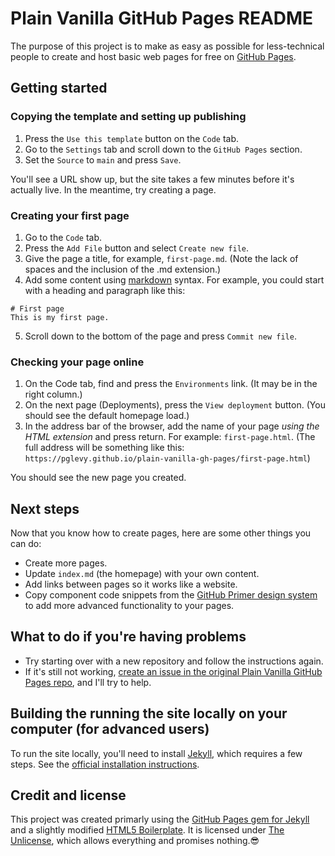 # Plain Vanilla GitHub Pages README
The purpose of this project is to make as easy as possible for less-technical people to create and host basic web pages for free on [GitHub Pages](https://pages.github.com/).

## Getting started

### Copying the template and setting up publishing
1. Press the `Use this template` button on the `Code` tab.
1. Go to the `Settings` tab and scroll down to the `GitHub Pages` section.
1. Set the `Source` to `main` and press `Save`.

You'll see a URL show up, but the site takes a few minutes before it's actually live. In the meantime, try creating a page.

### Creating your first page
1. Go to the `Code` tab.
1. Press the `Add File` button and select `Create new file`.
1. Give the page a title, for example, `first-page.md`. (Note the lack of spaces and the inclusion of the .md extension.)
1. Add some content using [markdown](https://guides.github.com/features/mastering-markdown/) syntax. For example, you could start with a heading and paragraph like this:
```
# First page
This is my first page.
```
5. Scroll down to the bottom of the page and press `Commit new file`.

### Checking your page online
1. On the Code tab, find and press the `Environments` link. (It may be in the right column.)
1. On the next page (Deployments), press the `View deployment` button. (You should see the default homepage load.)
1. In the address bar of the browser, add the name of your page _using the HTML extension_ and press return. For example: `first-page.html`. (The full address will be something like this: `https://pglevy.github.io/plain-vanilla-gh-pages/first-page.html`)

You should see the new page you created.

## Next steps
Now that you know how to create pages, here are some other things you can do:
- Create more pages.
- Update `index.md` (the homepage) with your own content.
- Add links between pages so it works like a website.
- Copy component code snippets from the [GitHub Primer design system](https://primer.style/css/components) to add more advanced functionality to your pages.

## What to do if you're having problems
- Try starting over with a new repository and follow the instructions again.
- If it's still not working, [create an issue in the original Plain Vanilla GitHub Pages repo](https://github.com/pglevy/plain-vanilla-gh-pages/issues), and I'll try to help.

## Building the running the site locally on your computer (for advanced users)
To run the site locally, you'll need to install [Jekyll](https://jekyllrb.com/), which requires a few steps. See the [official installation instructions](https://jekyllrb.com/docs/installation/).

## Credit and license
This project was created primarly using the [GitHub Pages gem for Jekyll](https://github.com/github/pages-gem) and a slightly modified [HTML5 Boilerplate](https://github.com/h5bp/html5-boilerplate). It is licensed under [The Unlicense](https://github.com/pglevy/plain-vanilla-gh-pages/blob/main/LICENSE), which allows everything and promises nothing.😎